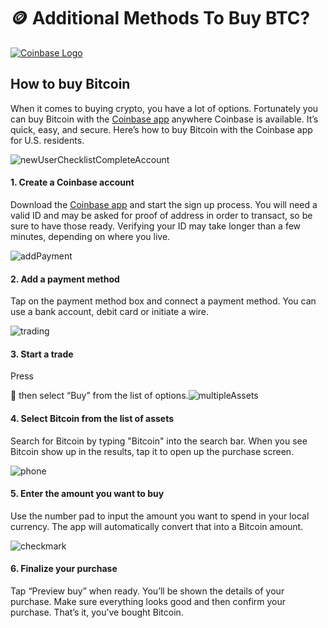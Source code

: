 # 🪙 Additional Methods To Buy BTC?

[![Coinbase Logo](https://images.ctfassets.net/q5ulk4bp65r7/3TBS4oVkD1ghowTqVQJlqj/2dfd4ea3b623a7c0d8deb2ff445dee9e/Consumer\_Wordmark.svg)](https://www.coinbase.com/)

## How to buy Bitcoin

When it comes to buying crypto, you have a lot of options. Fortunately you can buy Bitcoin with the [Coinbase app](https://www.coinbase.com/signup) anywhere Coinbase is available. It’s quick, easy, and secure. Here’s how to buy Bitcoin with the Coinbase app for U.S. residents.

![newUserChecklistCompleteAccount](https://static-assets.coinbase.com/design-system/illustrations/light/newUserChecklistCompleteAccount-1.svg)

#### 1. Create a Coinbase account

Download the [Coinbase app](https://www.coinbase.com/signup) and start the sign up process. You will need a valid ID and may be asked for proof of address in order to transact, so be sure to have those ready. Verifying your ID may take longer than a few minutes, depending on where you live.

![addPayment](https://static-assets.coinbase.com/design-system/illustrations/light/addPayment-1.svg)

#### 2. Add a payment method

Tap on the payment method box and connect a payment method. You can use a bank account, debit card or initiate a wire.

![trading](https://static-assets.coinbase.com/design-system/illustrations/light/trading-1.svg)

#### 3. Start a trade

Press&#x20;

 then select “Buy” from the list of options.![multipleAssets](https://static-assets.coinbase.com/design-system/illustrations/light/multipleAssets-1.svg)

#### 4. Select Bitcoin from the list of assets

Search for Bitcoin by typing "Bitcoin" into the search bar. When you see Bitcoin show up in the results, tap it to open up the purchase screen.

![phone](https://static-assets.coinbase.com/design-system/illustrations/light/phone-1.svg)

#### 5. Enter the amount you want to buy

Use the number pad to input the amount you want to spend in your local currency. The app will automatically convert that into a Bitcoin amount.

![checkmark](https://static-assets.coinbase.com/design-system/illustrations/light/checkmark-1.svg)

#### 6. Finalize your purchase

Tap “Preview buy” when ready. You’ll be shown the details of your purchase. Make sure everything looks good and then confirm your purchase. That’s it, you’ve bought Bitcoin.
